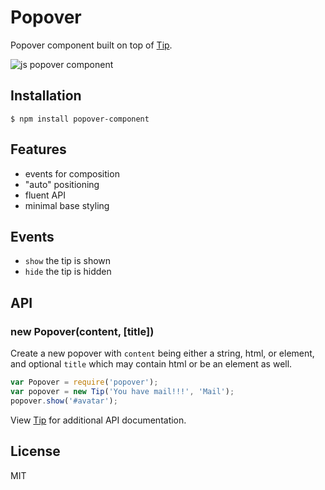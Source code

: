 
# Popover

  Popover component built on top of [Tip](http://github.com/component/tip).

  ![js popover component](http://f.cl.ly/items/282X271J2Y1s1P342o02/Screen%20Shot%202012-08-02%20at%205.07.07%20PM.png)

## Installation

```
$ npm install popover-component
```

## Features

  - events for composition
  - "auto" positioning
  - fluent API
  - minimal base styling

## Events

  - `show` the tip is shown
  - `hide` the tip is hidden

## API

### new Popover(content, [title])

  Create a new popover with `content` being
  either a string, html, or element, and optional
  `title` which may contain html or be an element as well.

```js
var Popover = require('popover');
var popover = new Tip('You have mail!!!', 'Mail');
popover.show('#avatar');
```

 View [Tip](http://github.com/component/tip) for additional
 API documentation.

## License

  MIT